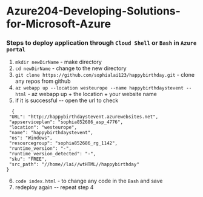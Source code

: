 # Azure204-Developing-Solutions-for-Microsoft-Azure

### Steps to deploy application through `Cloud Shell` or `Bash` in `Azure portal`
1. `mkdir newDirName` - make directory
2. `cd newDirName` - change to the new directory
3. `git clone https://github.com/sophialai123/happybirthday.git` - clone any repos from github
4. `az webapp up --location westeurope --name happybirthdaystevent --html` - az webapp up + the location + your website name
5. if it is successful -- open the url to check 
 ```
   {
  "URL": "http://happybirthdaystevent.azurewebsites.net",
  "appserviceplan": "sophia852686_asp_4776",
  "location": "westeurope",
  "name": "happybirthdaystevent",
  "os": "Windows",
  "resourcegroup": "sophia852686_rg_1142",
  "runtime_version": "-",
  "runtime_version_detected": "-",
  "sku": "FREE",
  "src_path": "//home//lai//wtHTML//happybirthday"
}
   ```
6.   `code index.html` - to change any code in the `Bash` and save
7.   redeploy again -- repeat step 4
